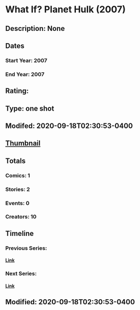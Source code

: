 # What If? Planet Hulk (2007)
## Description: None
## Dates
### Start Year: 2007
### End Year: 2007
## Rating: 
## Type: one shot
## Modifed: 2020-09-18T02:30:53-0400
## [Thumbnail](http://i.annihil.us/u/prod/marvel/i/mg/c/a0/5a8712c9aefd5.jpg)
## Totals
### Comics: 1
### Stories: 2
### Events: 0
### Creators: 10
## Timeline
### Previous Series: 
#### [Link]()
### Next Series: 
#### [Link]()
## Modified: 2020-09-18T02:30:53-0400